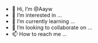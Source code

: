 - 👋 Hi, I’m @Aayw
- 👀 I’m interested in ...
- 🌱 I’m currently learning ...
- 💞️ I’m looking to collaborate on ...
- 📫 How to reach me ...

<!---
Aayw/Aayw is a ✨ special ✨ repository because its `README.md` (this file) appears on your GitHub profile.
You can click the Preview link to take a look at your changes.
--->
